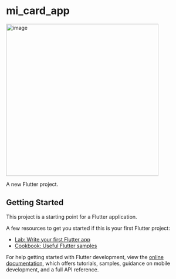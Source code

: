 # mi_card_app

<img width="415" alt="image" src="https://user-images.githubusercontent.com/78901936/211471524-46a70fe2-1881-4641-afdb-b23b7c8249f1.png">

A new Flutter project.

## Getting Started

This project is a starting point for a Flutter application.

A few resources to get you started if this is your first Flutter project:

- [Lab: Write your first Flutter app](https://docs.flutter.dev/get-started/codelab)
- [Cookbook: Useful Flutter samples](https://docs.flutter.dev/cookbook)

For help getting started with Flutter development, view the
[online documentation](https://docs.flutter.dev/), which offers tutorials,
samples, guidance on mobile development, and a full API reference.
